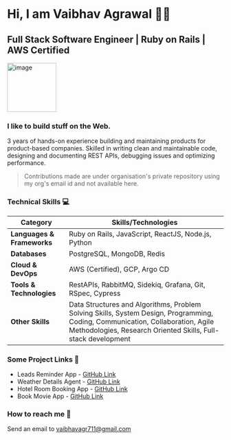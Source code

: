 # Hi, I am Vaibhav Agrawal 🙋‍♂️

## Full Stack Software Engineer | Ruby on Rails | AWS Certified
<img width="114" alt="image" src="https://github.com/user-attachments/assets/e64dcd03-00c0-4b2f-acd1-2519091914a3" />

### I like to build stuff on the Web.

3 years of hands-on experience building and maintaining products for product-based companies. Skilled in writing clean and maintainable code, designing and documenting REST APIs, debugging issues and optimizing performance. 
>Contributions made are under organisation's private repository using my org's email id and not available here.


### Technical Skills 💻

| Category             | Skills/Technologies                                    |
|----------------------|-------------------------------------------------------|
| **Languages & Frameworks** | Ruby on Rails, JavaScript, ReactJS, Node.js, Python |
| **Databases** | PostgreSQL, MongoDB, Redis                             |
| **Cloud & DevOps** | AWS (Certified), GCP, Argo CD                           |
| **Tools & Technologies** | RestAPIs, RabbitMQ, Sidekiq, Grafana, Git, RSpec, Cypress |
| **Other Skills** | Data Structures and Algorithms, Problem Solving Skills, System Design, Programming, Coding, Communication, Collaboration, Agile Methodologies, Research Oriented Skills, Full-stack development |


### Some Project Links 🚜
* Leads Reminder App - [GitHub Link](https://github.com/vaibhav-agr/lead-reminder)
* Weather Details Agent - [GitHub Link](https://github.com/vaibhav-if/weather-details-agent)
* Hotel Room Booking App - [GitHub Link](https://github.com/vaibhav-if/book-movie-app)
* Book Movie App - [GitHub Link](https://github.com/vaibhav-if/book-movie-app)


### How to reach me 📨
Send an email to [vaibhavagr711@gmail.com](mailto:vaibhavagr711@gmail.com)
